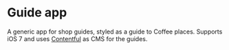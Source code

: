 # Guide app

A generic app for shop guides, styled as a guide to Coffee places.
Supports iOS 7 and uses [Contentful][1] as CMS for the guides.

[1]: http://www.contentful.com
